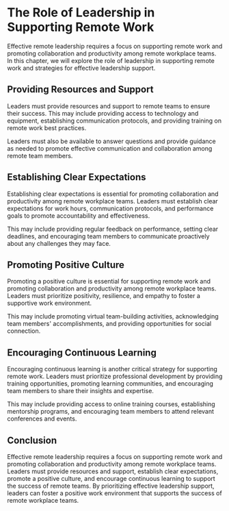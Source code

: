 The Role of Leadership in Supporting Remote Work
===============================================================================

Effective remote leadership requires a focus on supporting remote work and promoting collaboration and productivity among remote workplace teams. In this chapter, we will explore the role of leadership in supporting remote work and strategies for effective leadership support.

Providing Resources and Support
-------------------------------

Leaders must provide resources and support to remote teams to ensure their success. This may include providing access to technology and equipment, establishing communication protocols, and providing training on remote work best practices.

Leaders must also be available to answer questions and provide guidance as needed to promote effective communication and collaboration among remote team members.

Establishing Clear Expectations
-------------------------------

Establishing clear expectations is essential for promoting collaboration and productivity among remote workplace teams. Leaders must establish clear expectations for work hours, communication protocols, and performance goals to promote accountability and effectiveness.

This may include providing regular feedback on performance, setting clear deadlines, and encouraging team members to communicate proactively about any challenges they may face.

Promoting Positive Culture
--------------------------

Promoting a positive culture is essential for supporting remote work and promoting collaboration and productivity among remote workplace teams. Leaders must prioritize positivity, resilience, and empathy to foster a supportive work environment.

This may include promoting virtual team-building activities, acknowledging team members' accomplishments, and providing opportunities for social connection.

Encouraging Continuous Learning
-------------------------------

Encouraging continuous learning is another critical strategy for supporting remote work. Leaders must prioritize professional development by providing training opportunities, promoting learning communities, and encouraging team members to share their insights and expertise.

This may include providing access to online training courses, establishing mentorship programs, and encouraging team members to attend relevant conferences and events.

Conclusion
----------

Effective remote leadership requires a focus on supporting remote work and promoting collaboration and productivity among remote workplace teams. Leaders must provide resources and support, establish clear expectations, promote a positive culture, and encourage continuous learning to support the success of remote teams. By prioritizing effective leadership support, leaders can foster a positive work environment that supports the success of remote workplace teams.
